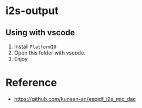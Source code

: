 # i2s-output

## Using with vscode
1. Install `PlatformIO`
2. Open this folder with vscode.
3. Enjoy

# Reference
- https://github.com/kunsen-an/espidf_i2s_mic_dac